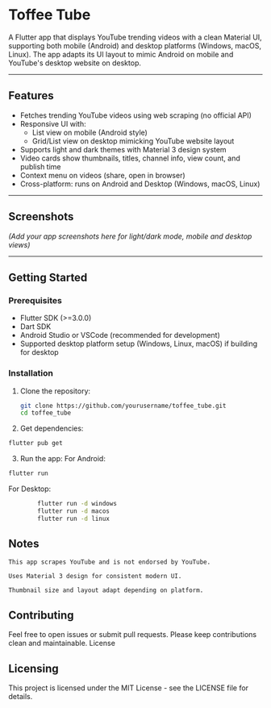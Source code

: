 # Toffee Tube

A Flutter app that displays YouTube trending videos with a clean Material UI, supporting both mobile (Android) and desktop platforms (Windows, macOS, Linux). The app adapts its UI layout to mimic Android on mobile and YouTube's desktop website on desktop.

---

## Features

- Fetches trending YouTube videos using web scraping (no official API)
- Responsive UI with:
  - List view on mobile (Android style)
  - Grid/List view on desktop mimicking YouTube website layout
- Supports light and dark themes with Material 3 design system
- Video cards show thumbnails, titles, channel info, view count, and publish time
- Context menu on videos (share, open in browser)
- Cross-platform: runs on Android and Desktop (Windows, macOS, Linux)

---

## Screenshots

*(Add your app screenshots here for light/dark mode, mobile and desktop views)*

---

## Getting Started

### Prerequisites

- Flutter SDK (>=3.0.0)
- Dart SDK
- Android Studio or VSCode (recommended for development)
- Supported desktop platform setup (Windows, Linux, macOS) if building for desktop

### Installation

1. Clone the repository:

   ```bash
   git clone https://github.com/yourusername/toffee_tube.git
   cd toffee_tube
    ```
2. Get dependencies:
```bash
flutter pub get
```
3. Run the app:
For Android:
```bash
flutter run
```
For Desktop:
```bash
        flutter run -d windows
        flutter run -d macos
        flutter run -d linux
```

## Notes

    This app scrapes YouTube and is not endorsed by YouTube.

    Uses Material 3 design for consistent modern UI.

    Thumbnail size and layout adapt depending on platform.

## Contributing

Feel free to open issues or submit pull requests. Please keep contributions clean and maintainable.
License

## Licensing 
This project is licensed under the MIT License - see the LICENSE file for details.